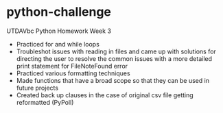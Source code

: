 # python-challenge
UTDAVbc Python Homework Week 3

- Practiced for and while loops 
- Troubleshot issues with reading in files and came up with solutions for directing the user to resolve the common issues with a more detailed print statement for FileNoteFound error
- Practiced various formatting techniques
- Made functions that have a broad scope so that they can be used in future projects
- Created back up clauses in the case of original csv file getting reformatted (PyPoll)
